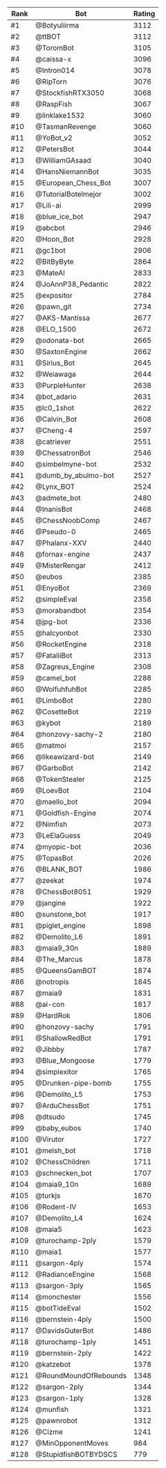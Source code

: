 Rank|Bot|Rating
---|---|---
#1|@Botyuliirma|3112
#2|@ttBOT|3112
#3|@ToromBot|3105
#4|@caissa-x|3096
#5|@Intron014|3078
#6|@RipTorn|3076
#7|@StockfishRTX3050|3068
#8|@RaspFish|3067
#9|@linklake1532|3060
#10|@TasmanRevenge|3060
#11|@YoBot_v2|3052
#12|@PetersBot|3044
#13|@WilliamGAsaad|3040
#14|@HansNiemannBot|3035
#15|@European_Chess_Bot|3007
#16|@TutorialBotelmejor|3002
#17|@Lili-ai|2999
#18|@blue_ice_bot|2947
#19|@abcbot|2946
#20|@Hoon_Bot|2928
#21|@gc1bot|2906
#22|@BitByByte|2864
#23|@MateAI|2833
#24|@JoAnnP38_Pedantic|2822
#25|@expositor|2784
#26|@pawn_git|2734
#27|@AKS-Mantissa|2677
#28|@ELO_1500|2672
#29|@odonata-bot|2665
#30|@SaxtonEngine|2662
#31|@Sirius_Bot|2645
#32|@Weiawaga|2644
#33|@PurpleHunter|2638
#34|@bot_adario|2631
#35|@lc0_1shot|2622
#36|@Calvin_Bot|2608
#37|@Cheng-4|2597
#38|@catriever|2551
#39|@ChessatronBot|2546
#40|@simbelmyne-bot|2532
#41|@dumb_by_abulmo-bot|2527
#42|@Lynx_BOT|2524
#43|@admete_bot|2480
#44|@InanisBot|2468
#45|@ChessNoobComp|2467
#46|@Pseudo-0|2465
#47|@Phalanx-XXV|2440
#48|@fornax-engine|2437
#49|@MisterRengar|2412
#50|@eubos|2385
#51|@EnyoBot|2369
#52|@simpleEval|2358
#53|@morabandbot|2354
#54|@jpg-bot|2336
#55|@halcyonbot|2330
#56|@RocketEngine|2318
#57|@FataliiBot|2313
#58|@Zagreus_Engine|2308
#59|@camel_bot|2288
#60|@WolfuhfuhBot|2285
#61|@LimboBot|2280
#62|@CosetteBot|2219
#63|@kybot|2189
#64|@honzovy-sachy-2|2180
#65|@matmoi|2157
#66|@likeawizard-bot|2149
#67|@GarboBot|2142
#68|@TokenStealer|2125
#69|@LoevBot|2104
#70|@maello_bot|2094
#71|@Goldfish-Engine|2074
#72|@Nimfish|2073
#73|@LeElaGuess|2049
#74|@myopic-bot|2036
#75|@TopasBot|2026
#76|@BLANK_BOT|1986
#77|@zeekat|1974
#78|@ChessBot8051|1929
#79|@jangine|1922
#80|@sunstone_bot|1917
#81|@piglet_engine|1898
#82|@Demolito_L6|1891
#83|@maia9_30n|1889
#84|@The_Marcus|1878
#85|@QueensGamBOT|1874
#86|@notropis|1845
#87|@maia9|1831
#88|@ai-con|1817
#89|@HardRok|1806
#90|@honzovy-sachy|1791
#91|@ShallowRedBot|1791
#92|@Jibbby|1787
#93|@Blue_Mongoose|1779
#94|@simplexitor|1765
#95|@Drunken-pipe-bomb|1755
#96|@Demolito_L5|1753
#97|@ArduChessBot|1751
#98|@dtsudo|1745
#99|@baby_eubos|1740
#100|@Virutor|1727
#101|@melsh_bot|1718
#102|@ChessChildren|1711
#103|@schnecken_bot|1707
#104|@maia9_10n|1689
#105|@turkjs|1670
#106|@Rodent-IV|1653
#107|@Demolito_L4|1624
#108|@maia5|1623
#109|@turochamp-2ply|1579
#110|@maia1|1577
#111|@sargon-4ply|1574
#112|@RadianceEngine|1568
#113|@sargon-3ply|1565
#114|@monchester|1556
#115|@botTideEval|1502
#116|@bernstein-4ply|1500
#117|@DavidsGuterBot|1486
#118|@turochamp-1ply|1451
#119|@bernstein-2ply|1422
#120|@katzebot|1378
#121|@RoundMoundOfRebounds|1348
#122|@sargon-2ply|1344
#123|@sargon-1ply|1328
#124|@munfish|1321
#125|@pawnrobot|1312
#126|@Cizme|1241
#127|@MinOpponentMoves|984
#128|@StupidfishBOTBYDSCS|779
